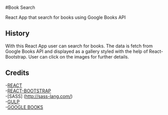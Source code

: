 #Book Search

React App that search for books using Google Books API


## History
With this React App user can search for books. The data is fetch from Google Books API and displayed as a gallery styled with the help of React-Bootstrap.
User can click on the images for further details.

## Credits

-[REACT](https://reactjs.org/)  
-[REACT-BOOTSTRAP](https://react-bootstrap.github.io/)  
-[SASS] (http://sass-lang.com/)   
-[GULP](https://gulpjs.com/)  
-[GOOGLE BOOKS](https://developers.google.com/books/) 
  






